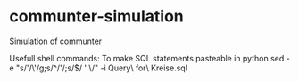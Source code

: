 communter-simulation
====================

Simulation of communter


Usefull shell commands:
To make SQL statements pasteable in python
  sed -e "s/'/\\\'/g;s/^/'/;s/$/ ' \\\/" -i Query\ for\ Kreise.sql